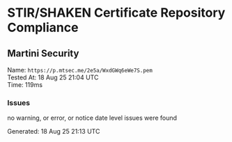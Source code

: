 # STIR/SHAKEN Certificate Repository Compliance

## Martini Security

Name: `https://p.mtsec.me/2e5a/WxdGWq6eWe7S.pem`\
Tested At: 18 Aug 25 21:04 UTC\
Time: 119ms

### Issues

no warning, or error, or notice date level issues were found

Generated: 18 Aug 25 21:13 UTC